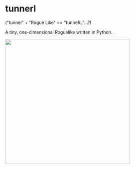 # tunnerl

("tunnel" + "Rogue Like" == "tunneRL"...?)

A tiny, one-dimensional Roguelike written in Python.

<a href="https://asciinema.org/a/xJkXlPUimMuoocHeRkohB9bNo?autoplay=1"><img src="https://asciinema.org/a/xJkXlPUimMuoocHeRkohB9bNo.png" width="400"/></a>
